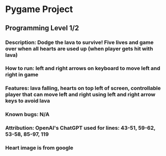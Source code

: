 # Pygame Project

## Programming Level 1/2

### Description: Dodge the lava to survive! Five lives and game over when all hearts are used up (when player gets hit with lava)

### How to run: left and right arrows on keyboard to move left and right in game

### Features: lava falling, hearts on top left of screen, controllable player that can move left and right using left and right arrow keys to avoid lava

### Known bugs: N/A

### Attribution: OpenAI's ChatGPT used for lines: 43-51, 59-62, 53-58, 85-97, 119
### Heart image is from google 